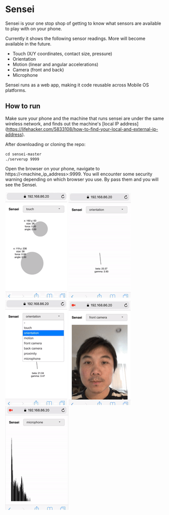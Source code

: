 # Sensei
Sensei is your one stop shop of getting to know what sensors are available to play with on your phone. 

Currently it shows the following sensor readings. More will become available in the future.
* Touch (X/Y coordinates, contact size, pressure)
* Orientation
* Motion (linear and angular accelerations)
* Camera (front and back)
* Microphone

Sensei runs as a web app, making it code reusable across Mobile OS platforms.

## How to run
Make sure your phone and the machine that runs sensei are under the same wireless network, and finds out the machine's [local IP address] (https://lifehacker.com/5833108/how-to-find-your-local-and-external-ip-address).

After downloading or cloning the repo:
```shell
cd sensei-master
./serverup 9999
```

Open the browser on your phone, navigate to https://<machine_ip_address>:9999. You will encounter some security warning depending on which browser you use. By pass them and you will see the Sensei.

![touch](assets/sensei1_touch.gif)  ![orientation](assets/sensei2_orientation.gif)  ![motion](assets/sensei3_motion.gif)  ![camera](assets/sensei4_camera.gif)  ![microphone](assets/sensei5_mic.gif)
